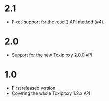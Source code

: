 # 2.1

* Fixed support for the reset() API method (#4).

# 2.0

* Support for the new Toxiproxy 2.0.0 API

# 1.0

* First released version
* Covering the whole Toxiproxy 1.2.x API
